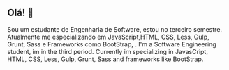 ## Olá! 👋

Sou um estudante de Engenharia de Software, estou no terceiro semestre. Atualmente me especializando em JavaScript,HTML, CSS, Less, Gulp, Grunt, Sass e Frameworks como BootStrap, .
I'm a Software Engineering student, im in the third period. Currently im specializing in JavasCript, HTML, CSS, Less, Gulp, Grunt, Sass and frameworks like BootStrap.

<!--
**jawc-05/jawc-05** is a ✨ _special_ ✨ repository because its `README.md` (this file) appears on your GitHub profile.

Here are some ideas to get you started:

- 🔭 I’m currently working on ...
- 🌱 I’m currently learning ...
- 👯 I’m looking to collaborate on ...
- 🤔 I’m looking for help with ...
- 💬 Ask me about ...
- 📫 How to reach me: ...
- 😄 Pronouns: ...
- ⚡ Fun fact: ...
-->
